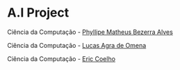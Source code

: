 # A.I Project

Ciência da Computação - [Phyllipe Matheus Bezerra Alves](https://github.com/pmba)

Ciência da Computação - [Lucas Agra de Omena](https://github.com/lucasagra)

Ciência da Computação - [Eric Coelho](https://github.com/eric3119)